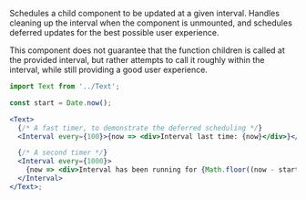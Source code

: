Schedules a child component to be updated at a given interval. Handles cleaning up the interval when
the component is unmounted, and schedules deferred updates for the best possible user experience.

This component does not guarantee that the function children is called at the provided interval, but
rather attempts to call it roughly within the interval, while still providing a good user
experience.

```jsx
import Text from '../Text';

const start = Date.now();

<Text>
  {/* A fast timer, to demonstrate the deferred scheduling */}
  <Interval every={100}>{now => <div>Interval last time: {now}</div>}</Interval>

  {/* A second timer */}
  <Interval every={1000}>
    {now => <div>Interval has been running for {Math.floor((now - start) / 1000)} seconds</div>}
  </Interval>
</Text>;
```
